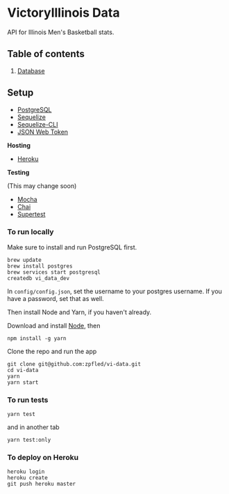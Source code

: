 # VictoryIllinois Data

API for Illinois Men's Basketball stats.

## Table of contents
1. [Database](docs/database.md)


## Setup 

* [PostgreSQL](https://www.postgresql.org/)
* [Sequelize](http://docs.sequelizejs.com/en/v3/)
* [Sequelize-CLI](https://github.com/sequelize/cli)
* [JSON Web Token](https://jwt.io/)

**Hosting**

* [Heroku](https://www.heroku.com/)

**Testing**

(This may change soon)

* [Mocha](https://mochajs.org/)
* [Chai](http://chaijs.com/)
* [Supertest](https://github.com/visionmedia/supertest)


### To run locally

Make sure to install and run PostgreSQL first.
```
brew update
brew install postgres
brew services start postgresql
createdb vi_data_dev
```

In `config/config.json`, set the username to your postgres username. 
If you have a password, set that as well.

Then install Node and Yarn, if you haven't already.

Download and install [Node](https://nodejs.org/en/), then

```
npm install -g yarn
```

Clone the repo and run the app
```
git clone git@github.com:zpfled/vi-data.git
cd vi-data
yarn
yarn start
```

### To run tests

```
yarn test
```

and in another tab
```
yarn test:only
```

### To deploy on Heroku
```
heroku login
heroku create
git push heroku master
```